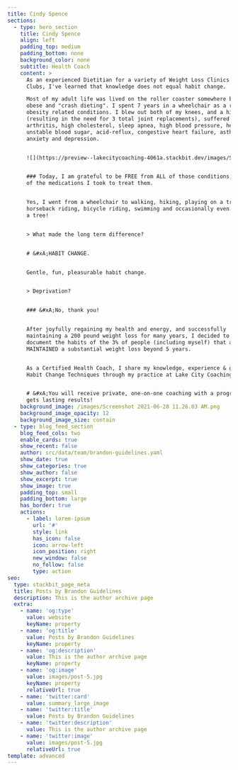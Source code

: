 ```yaml
---
title: Cindy Spence
sections:
  - type: hero_section
    title: Cindy Spence
    align: left
    padding_top: medium
    padding_bottom: none
    background_color: none
    subtitle: Health Coach
    content: >
      As an experienced Dietitian for a variety of Weight Loss Clinics & Health
      Clubs, I've learned that knowledge does not equal habit change.

      Most of my adult life was lived on the roller coaster somewhere between
      obese and "crash dieting". I spent 7 years in a wheelchair as a result of
      obesity related conditions. I blew out both of my knees, and a hip
      (resulting in the need for 3 total joint replacements), suffered from
      arthritis, high cholesterol, sleep apnea, high blood pressure, hernia,
      unstable blood sugar, acid-reflux, congestive heart failure, asthma,
      anxiety and depression.


      ![](https://preview--lakecitycoaching-4061a.stackbit.dev/images/Screenshot%202021-06-28%2011.26.03%20AM.png)


      ### Today, I am grateful to be FREE from ALL of those conditions, and ALL
      of the medications I took to treat them.


      Yes, I went from a wheelchair to walking, hiking, playing on a trampoline,
      horseback riding, bicycle riding, swimming and occasionally even climbing
      a tree!


      > What made the long term difference?


      # &#xA;HABIT CHANGE.


      Gentle, fun, pleasurable habit change.


      > Deprivation?


      ### &#xA;No, thank you!


      After joyfully regaining my health and energy, and successfully
      maintaining a 200 pound weight loss for many years, I decided to study and
      document the habits of the 3% of people (including myself) that actually
      MAINTAINED a substantial weight loss beyond 5 years.


      As a Certified Health Coach, I share my knowledge, experience & gentle
      Habit Change Techniques through my practice at Lake City Coaching.


      # &#xA;You will receive private, one-on-one coaching with a program that
      gets lasting results!
    background_image: /images/Screenshot 2021-06-28 11.26.03 AM.png
    background_image_opacity: 12
    background_image_size: contain
  - type: blog_feed_section
    blog_feed_cols: two
    enable_cards: true
    show_recent: false
    author: src/data/team/brandon-guidelines.yaml
    show_date: true
    show_categories: true
    show_author: false
    show_excerpt: true
    show_image: true
    padding_top: small
    padding_bottom: large
    has_border: true
    actions:
      - label: lorem-ipsum
        url: '#'
        style: link
        has_icon: false
        icon: arrow-left
        icon_position: right
        new_window: false
        no_follow: false
        type: action
seo:
  type: stackbit_page_meta
  title: Posts by Brandon Guidelines
  description: This is the author archive page
  extra:
    - name: 'og:type'
      value: website
      keyName: property
    - name: 'og:title'
      value: Posts by Brandon Guidelines
      keyName: property
    - name: 'og:description'
      value: This is the author archive page
      keyName: property
    - name: 'og:image'
      value: images/post-5.jpg
      keyName: property
      relativeUrl: true
    - name: 'twitter:card'
      value: summary_large_image
    - name: 'twitter:title'
      value: Posts by Brandon Guidelines
    - name: 'twitter:description'
      value: This is the author archive page
    - name: 'twitter:image'
      value: images/post-5.jpg
      relativeUrl: true
template: advanced
---
```

